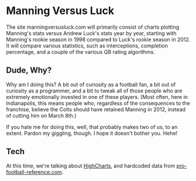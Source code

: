# Manning Versus Luck

The site manningversusluck.com will primarily consist of charts plotting Manning's stats versus Andrew Luck's stats year by year, starting with Manning's rookie season in 1998 compared to Luck's rookie season in 2012. It will compare various statistics, such as interceptions, completion percentage, and a couple of the various QB rating algorithms.

## Dude, Why?

Why am I doing this? A bit out of curiosity as a football fan, a bit out of curiosity as a programmer, and a bit to tweak all of those people who are extremely emotionally invested in one of these players. (Most often, here in Indianapolis, this means people who, regardless of the consequences to the franchise, believe the Colts should have retained Manning in 2012, instead of cutting him on March 8th.)

If you hate me for doing this, well, that probably makes two of us, to an extent. Pardon my giggling, though. I hope it doesn't bother you. Hehe!

## Tech

At this time, we're talking about [HighCharts](http://www.highcharts.com/), and hardcoded data from [pro-football-reference.com](http://www.pro-football-reference.com/players/M/MannPe00/gamelog//).